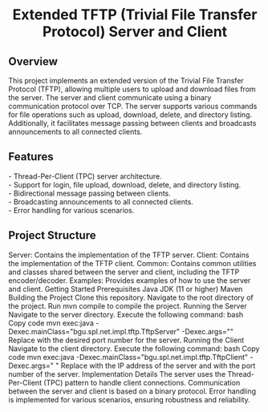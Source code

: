 <h1 align="center">Extended TFTP (Trivial File Transfer Protocol) Server and Client</h1>
<h2 align="left">Overview</h2>
This project implements an extended version of the Trivial File Transfer Protocol (TFTP), allowing multiple users to upload and download files from the server. The server and client communicate using a binary communication protocol over TCP. The server supports various commands for file operations such as upload, download, delete, and directory listing. Additionally, it facilitates message passing between clients and broadcasts announcements to all connected clients.

<h2 align="left">Features</h2>
- Thread-Per-Client (TPC) server architecture. <br />
- Support for login, file upload, download, delete, and directory listing. <br />
- Bidirectional message passing between clients. <br />
- Broadcasting announcements to all connected clients. <br />
- Error handling for various scenarios. <br />

<h2 align="left">Project Structure</h2>
Server: Contains the implementation of the TFTP server.
Client: Contains the implementation of the TFTP client.
Common: Contains common utilities and classes shared between the server and client, including the TFTP encoder/decoder.
Examples: Provides examples of how to use the server and client.
Getting Started
Prerequisites
Java JDK (11 or higher)
Maven
Building the Project
Clone this repository.
Navigate to the root directory of the project.
Run mvn compile to compile the project.
Running the Server
Navigate to the server directory.
Execute the following command:
bash
Copy code
mvn exec:java -Dexec.mainClass="bgu.spl.net.impl.tftp.TftpServer" -Dexec.args="<port>"
Replace <port> with the desired port number for the server.
Running the Client
Navigate to the client directory.
Execute the following command:
bash
Copy code
mvn exec:java -Dexec.mainClass="bgu.spl.net.impl.tftp.TftpClient" -Dexec.args="<ip> <port>"
Replace <ip> with the IP address of the server and <port> with the port number of the server.
Implementation Details
The server uses the Thread-Per-Client (TPC) pattern to handle client connections.
Communication between the server and client is based on a binary protocol.
Error handling is implemented for various scenarios, ensuring robustness and reliability.
